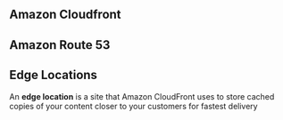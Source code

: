 ## Amazon Cloudfront


## Amazon Route 53

## Edge Locations
An **edge location** is a site that Amazon CloudFront uses to store cached copies of your content closer to your customers for fastest delivery